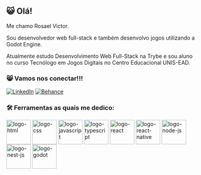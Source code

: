 <h2>😺 Olá!</h2>

Me chamo Rosael Victor.

Sou desenvolvedor web full-stack e também desenvolvo jogos utilizando a Godot Engine.

Atualmente estudo Desenvolvimento Web Full-Stack na Trybe e sou aluno no curso Tecnólogo em Jogos Digitais no Centro Educacional UNIS-EAD.

<h3>😸 Vamos nos conectar!!!</h3>

[![LinkedIn](https://img.shields.io/badge/LinkedIn-0077B5?style=for-the-badge&logo=linkedin&logoColor=white)](https://www.linkedin.com/in/rosael-fagundes)
[![Behance](https://img.shields.io/badge/-Behance-blue?style=for-the-badge&logo=behance&logoColor=white)](https://www.behance.net/rosaelfagundes)

<h3>🛠️ Ferramentas as quais me dedico:</h3>

<div>
  <img align="center" alt="logo-html" width="64" height="64" src="https://cdn.jsdelivr.net/gh/devicons/devicon/icons/html5/html5-original.svg">
  <img align="center" alt="logo-css" width="64" height="64" src="https://cdn.jsdelivr.net/gh/devicons/devicon/icons/css3/css3-original.svg">
  <img align="center" alt="logo-javascript" width="64" height="64" src="https://cdn.jsdelivr.net/gh/devicons/devicon/icons/javascript/javascript-original.svg">
  <img align="center" alt="logo-typescript" width="64" height="64" src="https://cdn.jsdelivr.net/gh/devicons/devicon/icons/typescript/typescript-original.svg">
  <img align="center" alt="logo-react" width="64" height="64" src="https://cdn.jsdelivr.net/gh/devicons/devicon/icons/react/react-original.svg">
  <img align="center" alt="logo-react-native" width="64" height="64" src="https://cdn.worldvectorlogo.com/logos/react-native-1.svg">
  <img align="center" alt="logo-node-js" width="64" height="64" src="https://cdn.jsdelivr.net/gh/devicons/devicon/icons/nodejs/nodejs-original.svg">
  <img align="center" alt="logo-nest-js" width="64" height="64" src="https://www.vectorlogo.zone/logos/nestjs/nestjs-icon.svg">
  <img align="center" alt="logo-godot" width="64" height="64" src="https://cdn.jsdelivr.net/gh/devicons/devicon/icons/godot/godot-original.svg">
</div>
